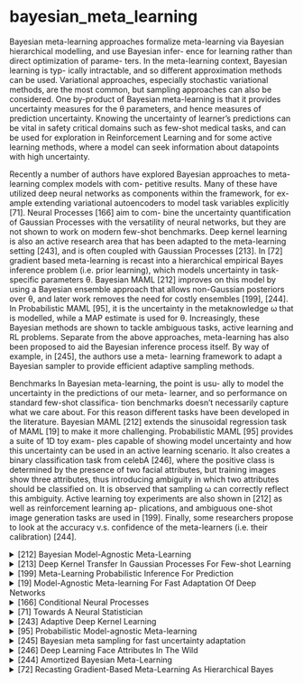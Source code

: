 # bayesian_meta_learning
Bayesian meta-learning approaches formalize meta-learning via Bayesian hierarchical modelling, and use Bayesian infer- ence for learning rather than direct optimization of parame- ters. In the meta-learning context, Bayesian learning is typ- ically intractable, and so different approximation methods can be used. Variational approaches, especially stochastic variational methods, are the most common, but sampling approaches can also be considered. One by-product of Bayesian meta-learning is that it
provides uncertainty measures for the θ parameters, and hence measures of prediction uncertainty. Knowing the uncertainty of learner’s predictions can be vital in safety critical domains such as few-shot medical tasks, and can be used for exploration in Reinforcement Learning and for some active learning methods, where a model can seek information about datapoints with high uncertainty.

Recently a number of authors have explored Bayesian
approaches to meta-learning complex models with com- petitive results. Many of these have utilized deep neural networks as components within the framework, for ex- ample extending variational autoencoders to model task variables explicitly [71]. Neural Processes [166] aim to com- bine the uncertainty quantification of Gaussian Processes with the versatility of neural networks, but they are not shown to work on modern few-shot benchmarks. Deep kernel learning is also an active research area that has been adapted to the meta-learning setting [243], and is often coupled with Gaussian Processes [213]. In [72] gradient based meta-learning is recast into a hierarchical empirical Bayes inference problem (i.e. prior learning), which models uncertainty in task-specific parameters θ. Bayesian MAML [212] improves on this model by using a Bayesian ensemble approach that allows non-Gaussian posteriors over θ, and later work removes the need for costly ensembles [199], [244]. In Probabilistic MAML [95], it is the uncertainty in the metaknowledge ω that is modelled, while a MAP estimate is used for θ. Increasingly, these Bayesian methods are shown to tackle ambiguous tasks, active learning and RL problems. Separate from the above approaches, meta-learning has
also been proposed to aid the Bayesian inference process itself. By way of example, in [245], the authors use a meta- learning framework to adapt a Bayesian sampler to provide efficient adaptive sampling methods.

Benchmarks In Bayesian meta-learning, the point is usu- ally to model the uncertainty in the predictions of our meta- learner, and so performance on standard few-shot classifica- tion benchmarks doesn’t necessarily capture what we care about. For this reason different tasks have been developed in the literature. Bayesian MAML [212] extends the sinusoidal regression task of MAML [19] to make it more challenging. Probabilistic MAML [95] provides a suite of 1D toy exam- ples capable of showing model uncertainty and how this uncertainty can be used in an active learning scenario. It also creates a binary classification task from celebA [246], where the positive class is determined by the presence of two facial attributes, but training images show three attributes, thus introducing ambiguity in which two attributes should be classified on. It is observed that sampling ω can correctly reflect this ambiguity. Active learning toy experiments are also shown in [212] as well as reinforcement learning ap- plications, and ambiguous one-shot image generation tasks are used in [199]. Finally, some researchers propose to look at the accuracy v.s. confidence of the meta-learners (i.e. their calibration) [244].


<!-- REFERENCE -->


<details>
<summary>[212] Bayesian Model-Agnostic Meta-Learning</summary>
<br>
<!-- (bayesian_model_agnostic_meta_learning.md) -->

# bayesian_model_agnostic_meta_learning.md

<!-- REFERENCE -->


[Bayesian Model-Agnostic Meta-Learning](../papers/bayesian_model_agnostic_meta_learning.md)

</details>



<details>
<summary>[213] Deep Kernel Transfer In Gaussian Processes For Few-shot Learning</summary>
<br>
<!-- (deep_kernel_transfer_in_gaussian_processes_for_few_shot_learning.md) -->

# deep_kernel_transfer_in_gaussian_processes_for_few_shot_learning.md

<!-- REFERENCE -->


[Deep Kernel Transfer In Gaussian Processes For Few-shot Learning](../papers/deep_kernel_transfer_in_gaussian_processes_for_few_shot_learning.md)

</details>



<details>
<summary>[199] Meta-Learning Probabilistic Inference For Prediction</summary>
<br>
<!-- (meta_learning_probabilistic_inference_for_prediction.md) -->

# meta_learning_probabilistic_inference_for_prediction.md

<!-- REFERENCE -->


[Meta-Learning Probabilistic Inference For Prediction](../papers/meta_learning_probabilistic_inference_for_prediction.md)

</details>



<details>
<summary>[19] Model-Agnostic Meta-learning For Fast Adaptation Of Deep Networks</summary>
<br>
<!-- (model_agnostic_meta_learning_for_fast_adaptation_of_deep_networks.md) -->

# model_agnostic_meta_learning_for_fast_adaptation_of_deep_networks.md
## What?
- Model-agnostic meta-learning algorithm that can adapt to every gradient-based models, including classisication, 
regression, reinforcement leanring
## Why?
- To adapt to any gradient-based model
- Solve new task quickly with a few gradient steps by learning initial weights

## How?
The algorithm is shown in the images below:
![alt text](../images/maml.png)

![alt text](../images/maml_few_shot_supervised.png)

![alt text](../images/maml_rl.png)

- Loss function can be any frequenly used loss function for that task.
- MAML can maximize the sensitivity of the loss functions of new tasks with respect to the parameters.
## Results? (What did they find?)
- MAML can be used with any gradient-based models.
- MAML is sensitive to change in the task, such that small changes in the parameters will produce large improvements on 
the loss function.
- Perform better than transfer learning in regression tasks, because they can learn the abstract over tasks.
- State-of-the art in regression, classification, reinforcement learning 
- Without overfitting 
## Ideas to improve?
- Handle the computation problem. The paper currently use approximate method.

## Application ideas
- use meta-learning to find the initial weights for any deep learning model.
<!-- REFERENCE -->


[Model-Agnostic Meta-learning For Fast Adaptation Of Deep Networks](../papers/model_agnostic_meta_learning_for_fast_adaptation_of_deep_networks.md)

</details>



<details>
<summary>[166] Conditional Neural Processes</summary>
<br>
<!-- (conditional_neural_processes.md) -->

# conditional_neural_processes.md

<!-- REFERENCE -->


[Conditional Neural Processes](../papers/conditional_neural_processes.md)

</details>



<details>
<summary>[71] Towards A Neural Statistician</summary>
<br>
<!-- (towards_a_neural_statistician.md) -->

# towards_a_neural_statistician.md

<!-- REFERENCE -->


[Towards A Neural Statistician](../papers/towards_a_neural_statistician.md)

</details>



<details>
<summary>[243] Adaptive Deep Kernel Learning</summary>
<br>
<!-- (adaptive_deep_kernel_learning.md) -->

# adaptive_deep_kernel_learning.md

<!-- REFERENCE -->


[Adaptive Deep Kernel Learning](../papers/adaptive_deep_kernel_learning.md)

</details>



<details>
<summary>[95] Probabilistic Model-agnostic Meta-learning</summary>
<br>
<!-- (probabilistic_model_agnostic_meta_learning.md) -->

# probabilistic_model_agnostic_meta_learning.md

<!-- REFERENCE -->


[Probabilistic Model-agnostic Meta-learning](../papers/probabilistic_model_agnostic_meta_learning.md)

</details>



<details>
<summary>[245] Bayesian meta sampling for fast uncertainty adaptation</summary>
<br>
<!-- (bayesian_meta_sampling_for_fast_uncertainty_adaptation.md) -->

# bayesian_meta_sampling_for_fast_uncertainty_adaptation.md

<!-- REFERENCE -->


[Bayesian meta sampling for fast uncertainty adaptation](../papers/bayesian_meta_sampling_for_fast_uncertainty_adaptation.md)

</details>



<details>
<summary>[246] Deep Learning Face Attributes In The Wild</summary>
<br>
<!-- (deep_learning_face_attributes_in_the_wild.md) -->

# deep_learning_face_attributes_in_the_wild.md

<!-- REFERENCE -->


[Deep Learning Face Attributes In The Wild](../papers/deep_learning_face_attributes_in_the_wild.md)

</details>



<details>
<summary>[244] Amortized Bayesian Meta-Learning</summary>
<br>
<!-- (amortized_bayesian_meta_learning.md) -->

# amortized_bayesian_meta_learning.md

<!-- REFERENCE -->


[Amortized Bayesian Meta-Learning](../papers/amortized_bayesian_meta_learning.md)

</details>



<details>
<summary>[72] Recasting Gradient-Based Meta-Learning As Hierarchical Bayes</summary>
<br>
<!-- (recasting_gradient_based_meta_learning_as_hierarchical_bayes.md) -->

# recasting_gradient_based_meta_learning_as_hierarchical_bayes.md

<!-- REFERENCE -->


[Recasting Gradient-Based Meta-Learning As Hierarchical Bayes](../papers/recasting_gradient_based_meta_learning_as_hierarchical_bayes.md)

</details>

